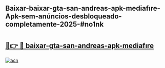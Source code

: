 ## Baixar-baixar-gta-san-andreas-apk-mediafıre-Apk-sem-anúncios-desbloqueado-completamente-2025-#no1nk

# <h2><a href="https://ainizakaria.my?title=baixar-gta-san-andreas-apk-mediafıre&ref=20M">🔗👉 🔴 baixar-gta-san-andreas-apk-mediafıre</a></h2>

[![acn](https://github.com/user-attachments/assets/0f9c940e-d8b0-45ae-aac7-cd30a18b3e1c)](https://ainizakaria.my?title=baixar-gta-san-andreas-apk-mediafıre&ref=20M)

